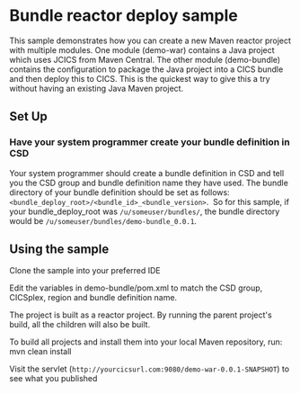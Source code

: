 # Bundle reactor deploy sample
This sample demonstrates how you can create a new Maven reactor project with multiple modules. 
One module (demo-war) contains a Java project which uses JCICS from Maven Central. 
The other module (demo-bundle) contains the configuration to package the Java project into a CICS bundle and then deploy this to CICS. 
This is the quickest way to give this a try without having an existing Java Maven project. 

## Set Up
### Have your system programmer create your bundle definition in CSD
Your system programmer should create a bundle definition in CSD and tell you the CSD group and bundle definition name they have used.
The bundle directory of your bundle definition should be set as follows: `<bundle_deploy_root>/<bundle_id>_<bundle_version>`.  So for this sample, if your bundle_deploy_root was `/u/someuser/bundles/`, the bundle directory would be `/u/someuser/bundles/demo-bundle_0.0.1`.

## Using the sample
Clone the sample into your preferred IDE

Edit the variables in demo-bundle/pom.xml to match the CSD group, CICSplex, region and bundle definition name. 

The project is built as a reactor project. By running the parent project's build, all the children will also be built.

To build all projects and install them into your local Maven repository, run:
mvn clean install

Visit the servlet (`http://yourcicsurl.com:9080/demo-war-0.0.1-SNAPSHOT`) to see what you published
